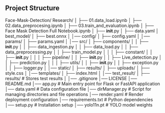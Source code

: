 
## **Project Structure**
Face-Mask-Detection/
Research/
│   ├── 01.data_load.ipynb
│   ├── 02.data_preprocesing.ipynb
│   ├── 03.train_and_evaluation.ipynb
│   ├── Face Mask Detection Full Notebook.ipynb
│   ├── __init__.py
│   ├── data.yaml
│
best_model/
│   ├── best.onnx
│
│── config/
│   ├── config.yaml
│
│── params/
│   ├── params.yaml
│
│── src/
│   ├── components/
│   │   ├── __init__.py
│   │   ├── data_ingestion.py
│   │   ├── data_load.py
│   │   ├── data_preprocessing.py
│   │   ├── train_model.py
│   │
│   ├── constant/
│   │   ├── __init__.py
│   │
│   ├── pipeline/
│   │   ├── __init__.py
│   │   ├── Live_detection.py
│   │   ├── prediction.py
│   │
│   ├── utils/
│   │   ├── __init__.py
│   │   ├── exception.py
│   │   ├── logger.py
│
│── static/
│   ├── results/
│   ├── uploads/
│   ├── style.css
│
│── templates/
│   ├── index.html
│
│── test_result/
│   ├── results/  # Stores test results
│
│── .gitignore
│── LICENSE
│── README.md
│── app.py  # Main entry point for Flask or FastAPI application
│── data.yaml  # Data configuration file
│── dirManager.py  # Script for managing directories and file operations
│── render.yaml  # Render deployment configuration
│── requirements.txt  # Python dependencies
│── setup.py  # Installation setup
│── yolo11n.pt  # YOLO model weights
